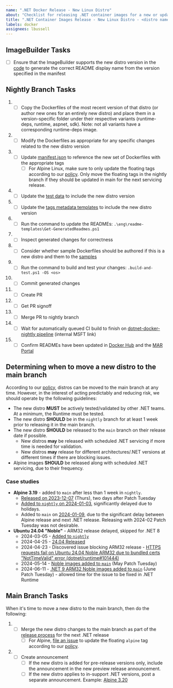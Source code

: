 ```yaml
---
name: ".NET Docker Release - New Linux Distro"
about: "Checklist for releasing .NET container images for a new or updated Linux distro"
title: ".NET Container Images Release - New Linux Distro - <distro name/version>"
labels: docker
assignees: lbussell
---
```


## ImageBuilder Tasks

- [ ] Ensure that the ImageBuilder supports the new distro version in the [code](https://github.com/dotnet/docker-tools/blob/main/src/ImageBuilder/McrTagsMetadataGenerator.cs) to generate the correct README display name from the version specified in the manifest

## Nightly Branch Tasks

1. - [ ] Copy the Dockerfiles of the most recent version of that distro (or author new ones for an entirely new distro) and place them in a version-specific folder under their respective variants (runtime-deps, runtime, aspnet, sdk). Note: not all variants have a corresponding runtime-deps image.
1. - [ ] Modify the Dockerfiles as appropriate for any specific changes related to the new distro version
1. - [ ] Update [manifest.json](https://github.com/dotnet/dotnet-docker/blob/nightly/manifest.json) to reference the new set of Dockerfiles with the appropriate tags
      - [ ] For Alpine Linux, make sure to only update the floating tags according to our [policy](https://github.com/dotnet/dotnet-docker/blob/main/documentation/supported-tags.md). Only move the floating tags in the nightly branch if they should be updated in main for the next servicing release.
1. - [ ] Update the [test data](https://github.com/dotnet/dotnet-docker/blob/nightly/tests/Microsoft.DotNet.Docker.Tests/TestData.cs) to include the new distro version
1. - [ ] Update the [tags metadata templates](https://github.com/dotnet/dotnet-docker/tree/main/eng/mcr-tags-metadata-templates) to include the new distro version
1. - [ ] Run the command to update the READMEs: `.\eng\readme-templates\Get-GeneratedReadmes.ps1`
1. - [ ] Inspect generated changes for correctness
1. - [ ] Consider whether sample Dockerfiles should be authored if this is a new distro and them to the [samples](https://github.com/dotnet/dotnet-docker/tree/main/samples)
1. - [ ] Run the command to build and test your changes: `.build-and-test.ps1 -OS <os>`
1. - [ ] Commit generated changes
1. - [ ] Create PR
1. - [ ] Get PR signoff
1. - [ ] Merge PR to nightly branch
1. - [ ] Wait for automatically queued CI build to finish on [dotnet-docker-nightly pipeline](https://dev.azure.com/dnceng/internal/_build?definitionId=359) (internal MSFT link)
1. - [ ] Confirm READMEs have been updated in [Docker Hub](https://hub.docker.com/r/microsoft/dotnet) and the [MAR Portal](https://mcr.microsoft.com/en-us/catalog?search=dotnet)

## Determining when to move a new distro to the main branch

According to our [policy](https://github.com/dotnet/dotnet-docker/blob/main/documentation/supported-platforms.md#operating-systems), distros can be moved to the main branch at any time.
However, in the interest of acting predictably and reducing risk, we should operate by the following guidelines:

- The new distro **MUST** be actively tested/validated by other .NET teams. At a minimum, the Runtime must be tested.
- The new distro **SHOULD** be in the `nightly` branch for at least 1 week prior to releasing it in the main branch.
- The new distro **SHOULD** be released to the `main` branch on their release date if possible.
  - New distros **may** be released with scheduled .NET servicing if more time is needed for validation.
  - New distros **may** release for different architectures/.NET versions at different times if there are blocking issues.
- Alpine images **SHOULD** be released along with scheduled .NET servicing, due to their frequency.

### Case studies

- **Alpine 3.19** - added to `main` after less than 1 week in `nightly`.
  - [Released on 2023-12-07](https://www.alpinelinux.org/posts/Alpine-3.19.0-released.html) (Thurs), two days after Patch Tuesday
  - [Added to `nightly` on 2024-01-03](https://redirect.github.com/dotnet/dotnet-docker/pull/5065), significantly delayed due to holidays.
  - Added to `main` on [2024-01-09](https://redirect.github.com/dotnet/dotnet-docker/discussions/5091), due to the significant delay between Alpine release and next .NET release. Releasing with 2024-02 Patch Tuesday was not desirable.
- **Ubuntu 24.04 "Noble"** - ARM32 release delayed, skipped for .NET 8
  - 2024-03-05 - [Added to `nightly`](https://redirect.github.com/dotnet/dotnet-docker/pull/5241)
  - 2024-04-25 - [24.04 Released](https://ubuntu.com/blog/canonical-releases-ubuntu-24-04-noble-numbat)
  - 2024-04-23 - Discovered issue blocking ARM32 release - [HTTPS requests fail on Ubuntu 24.04 Noble ARM32 due to bundled certs "NotTimeValid" error (dotnet/runtime#101444)](https://redirect.github.com/dotnet/runtime/issues/101444)
  - 2024-05-14 - [Noble images added to `main`](https://redirect.github.com/dotnet/dotnet-docker/discussions/5466) (May Patch Tuesday)
  - 2024-06-11 - [.NET 9 ARM32 Noble images added to `main`](https://redirect.github.com/dotnet/dotnet-docker/discussions/5557) (June Patch Tuesday) - allowed time for the issue to be fixed in .NET Runtime

## Main Branch Tasks

When it's time to move a new distro to the main branch, then do the following:

1. - [ ] Merge the new distro changes to the main branch as part of the [release process](https://github.com/dotnet/release/blob/main/.github/ISSUE_TEMPLATE/dotnet-docker-servicing-release.md) for the next .NET release
      - [ ] For Alpine, [file an issue](https://github.com/dotnet/dotnet-docker/issues/new?body=In+the+MMMM+YYYY+servicing+release%2C+%5BAlpine+3.XX+container+images+were+published%5D%28link+to+announcement%29.+In+the+MMMM+YYYY+servicing+release%2C+all+Alpine+floating+tags+were+updated+to+target+Alpine+3.XX+instead+of+Alpine+3.XX-1+according+to+our+%5Btagging+policy%5D%28https%3A%2F%2Fgithub.com%2Fdotnet%2Fdotnet-docker%2Fblob%2Fmain%2Fdocumentation%2Fsupported-tags.md%29.%0D%0A%0D%0APer+the+%5B.NET+Docker+platform+support+policy%5D%28https%3A%2F%2Fgithub.com%2Fdotnet%2Fdotnet-docker%2Fblob%2Fmain%2Fdocumentation%2Fsupported-platforms.md%23linux%29%2C+Alpine+3.XX+images+will+no+longer+be+maintained+starting+on+YYYY-MM-DD.+This+issue+tracks+removing+those+Dockerfiles.%0D%0A%0D%0ARelated%3A+link+to+PR+adding+Alpine+3.XX&title=Remove+Alpine+3.XX+Dockerfiles) to update the floating `alpine` tag according to our [policy](https://github.com/dotnet/dotnet-docker/blob/main/documentation/supported-tags.md).
1. - [ ] Create announcement
      - [ ] If the new distro is added for pre-release versions only, include the announcement in the new preview release announcement.
      - [ ] If the new distro applies to in-support .NET versions, post a separate announcement. Example: [Alpine 3.20](https://github.com/dotnet/dotnet-docker/discussions/5556)

